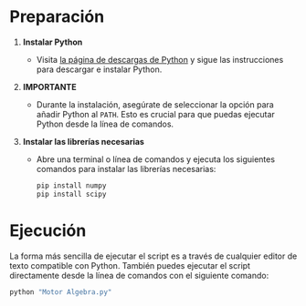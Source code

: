 # Preparación

1. **Instalar Python**
   - Visita [la página de descargas de Python](https://www.python.org/downloads/) y sigue las instrucciones para descargar e instalar Python.

2. **IMPORTANTE**
   - Durante la instalación, asegúrate de seleccionar la opción para añadir Python al `PATH`. Esto es crucial para que puedas ejecutar Python desde la línea de comandos.

3. **Instalar las librerías necesarias**
   - Abre una terminal o línea de comandos y ejecuta los siguientes comandos para instalar las librerías necesarias:
     ```sh
     pip install numpy
     pip install scipy
     ```

# Ejecución

La forma más sencilla de ejecutar el script es a través de cualquier editor de texto compatible con Python. También puedes ejecutar el script directamente desde la línea de comandos con el siguiente comando:
```sh
python "Motor Algebra.py"
